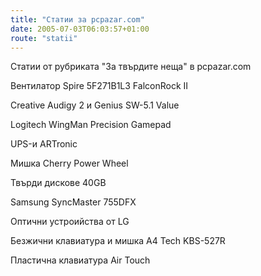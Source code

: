 ```yaml
---
title: "Статии за pcpazar.com"
date: 2005-07-03T06:03:57+01:00
route: "statii"
---
```


Статии от рубриката "За твърдите неща" в pcpazar.com

Вентилатор Spire 5F271B1L3 FalconRock II

Creative Audigy 2 и Genius SW-5.1 Value

Logitech WingMan Precision Gamepad

UPS-и ARTronic

Мишка Cherry Power Wheel

Твърди дискове 40GB

Samsung SyncMaster 755DFX

Оптични устроийства от LG

Безжични клавиатура и мишка A4 Tech KBS-527R

Пластична клавиатура Air Touch
